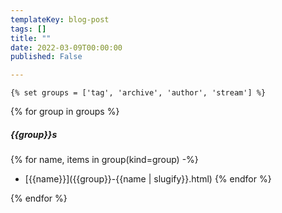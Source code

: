 ```yaml
---
templateKey: blog-post
tags: []
title: ""
date: 2022-03-09T00:00:00
published: False

---
```


    {% set groups = ['tag', 'archive', 'author', 'stream'] %}
{% for group in groups %}

##### {{group}}s

{% for name, items in group(kind=group) -%}
- [{{name}}]({{group}}-{{name | slugify}}.html)
{% endfor %}

{% endfor %}
    

